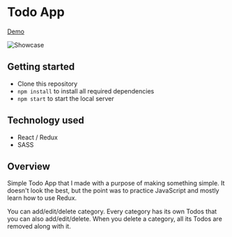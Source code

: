 # Todo App
[Demo](https://patrikpk-todo.netlify.app)

![Showcase](https://github.com/patrik-pk/todo-client/blob/master/showcase.jpg)

## Getting started
* Clone this repository
* `npm install` to install all required dependencies
* `npm start` to start the local server

## Technology used
* React / Redux
* SASS

## Overview
Simple Todo App that I made with a purpose of making something simple. It doesn't look the best, but the point was to practice JavaScript and mostly learn how to use Redux.

You can add/edit/delete category. Every category has its own Todos that you can also add/edit/delete. When you delete a category, all its Todos are removed along with it.

